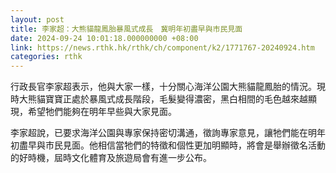 ```yaml
---
layout: post
title: 李家超：大熊貓龍鳳胎暴風式成長　冀明年初盡早與市民見面
date: 2024-09-24 10:01:18.000000000 +08:00
link: https://news.rthk.hk/rthk/ch/component/k2/1771767-20240924.htm
categories: rthk
---
```


行政長官李家超表示，他與大家一樣，十分關心海洋公園大熊貓龍鳳胎的情況。現時大熊貓寶寶正處於暴風式成長階段，毛髮變得濃密，黑白相間的毛色越來越顯現，希望牠們能夠在明年早些與大家見面。

李家超說，已要求海洋公園與專家保持密切溝通，徵詢專家意見，讓牠們能在明年初盡早與市民見面。他相信當牠們的特徵和個性更加明顯時，將會是舉辦徵名活動的好時機，屆時文化體育及旅遊局會有進一步公布。
